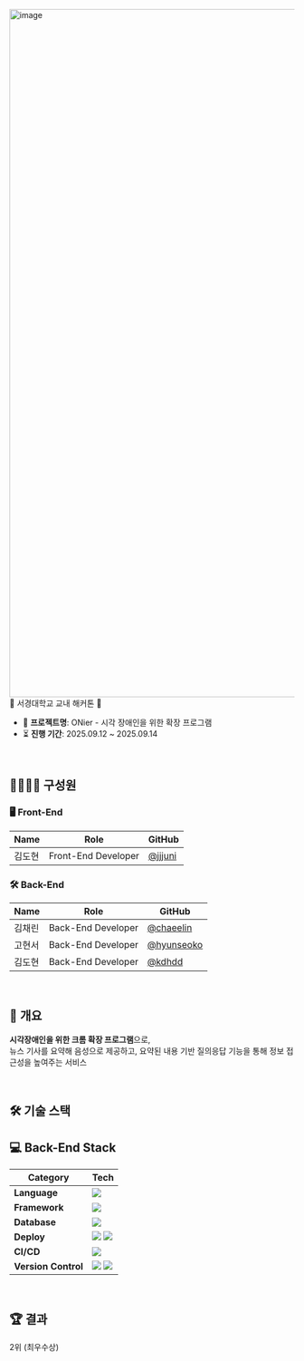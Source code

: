 <img width="2169" height="1215" alt="image" src="https://github.com/user-attachments/assets/00c61702-3646-43c5-b245-4ce117b0deb5" />🌱 서경대학교 교내 해커톤 🌱  

- 🧾 **프로젝트명**: ONier - 시각 장애인을 위한 확장 프로그램
- ⏳ **진행 기간**: 2025.09.12 ~ 2025.09.14  

<br>

## 👨‍👩‍👧‍👦 구성원

### 🖥️ Front-End

| Name | Role | GitHub |
|------|------|--------|
| 김도현 | Front-End Developer | [@jjjuni](https://github.com/jjjuni) |

### 🛠️ Back-End

| Name | Role | GitHub |
|------|------|--------|
| 김채린 | Back-End Developer | [@chaeelin](https://github.com/chaeelin) |
| 고현서 | Back-End Developer | [@hyunseoko](https://github.com/hyunseoko) |
| 김도현 | Back-End Developer | [@kdhdd](https://github.com/kdhdd) |

<br>

## 📝 개요

**시각장애인을 위한 크롬 확장 프로그램**으로, 
<br>
뉴스 기사를 요약해 음성으로 제공하고, 요약된 내용 기반 질의응답 기능을 통해 정보 접근성을 높여주는 서비스

<br>  
                                                                                                                                                        
## 🛠 기술 스택

## 💻 Back-End Stack

| **Category**       | **Tech** |
|--------------------|----------|
| **Language**       | <img src="https://img.shields.io/badge/Python-3776AB?style=flat-square&logo=python&logoColor=white"> |
| **Framework**      | <img src="https://img.shields.io/badge/FastAPI-009688?style=flat-square&logo=fastapi&logoColor=white"> |
| **Database**       | <img src="https://img.shields.io/badge/Redis-DC382D?style=flat-square&logo=redis&logoColor=white"> |
| **Deploy**    | <img src="https://img.shields.io/badge/AWS-232F3E?style=flat-square&logo=amazonaws&logoColor=white"> <img src="https://img.shields.io/badge/Docker-2496ED?style=flat-square&logo=docker&logoColor=white"> |
| **CI/CD**          | <img src="https://img.shields.io/badge/GitHub%20Actions-2088FF?style=flat-square&logo=githubactions&logoColor=white"> |
| **Version Control**| <img src="https://img.shields.io/badge/Git-F05032?style=flat-square&logo=git&logoColor=white"> <img src="https://img.shields.io/badge/GitHub-181717?style=flat-square&logo=github&logoColor=white"> |

<br>

## 🏆 결과

2위 (최우수상)




